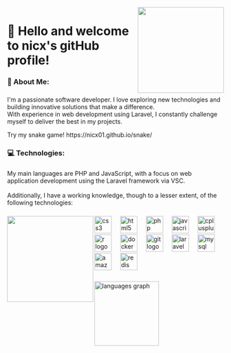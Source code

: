 <img align="right" height="200" src="https://pbs.twimg.com/profile_images/1366828015179730945/u7UhZCZQ_200x200.jpg"  />

###

<h1 align="left">👋 Hello and welcome to nicx's gitHub profile!</h1>

###

<h3 align="left">🌟 About Me:</h3>

###

<p align="left">I'm a passionate software developer. I love exploring new technologies and building innovative solutions that make a difference.<br>With experience in web development using Laravel, I constantly challenge myself to deliver the best in my projects.</p>
<p align="left">Try my snake game!  https://nicx01.github.io/snake/</p>

###

<h3 align="left">💻 Technologies:</h3>

###

<p align="left">My main languages are PHP and JavaScript, with a focus on web application development using the Laravel framework via VSC.<br><br>Additionally, I have a working knowledge, though to a lesser extent, of the following technologies:</p>

###

<img align="left" height="200" src="https://media.tenor.com/y2JXkY1pXkwAAAAM/cat-computer.gif"  />

###

<div align="left">
  <img src="https://cdn.simpleicons.org/css3/1572B6" height="40" alt="css3 logo"  />
  <img width="12" />
  <img src="https://cdn.simpleicons.org/html5/E34F26" height="40" alt="html5 logo"  />
  <img width="12" />
  <img src="https://cdn.simpleicons.org/php/777BB4" height="40" alt="php logo"  />
  <img width="12" />
  <img src="https://cdn.simpleicons.org/javascript/F7DF1E" height="40" alt="javascript logo"  />
  <img width="12" />
  <img src="https://cdn.simpleicons.org/c++/00599C" height="40" alt="cplusplus logo"  />
  <img width="12" />
  <img src="https://cdn.simpleicons.org/r/276DC3" height="40" alt="r logo"  />
  <img width="12" />
  <img src="https://cdn.simpleicons.org/docker/2496ED" height="40" alt="docker logo"  />
  <img width="12" />
  <img src="https://cdn.simpleicons.org/git/F05032" height="40" alt="git logo"  />
  <img width="12" />
  <img src="https://cdn.simpleicons.org/laravel/FF2D20" height="40" alt="laravel logo"  />
  <img width="12" />
  <img src="https://cdn.simpleicons.org/mysql/4479A1" height="40" alt="mysql logo"  />
  <img width="12" />
  <img src="https://cdn.simpleicons.org/amazondynamodb/4053D6" height="40" alt="amazondynamodb logo"  />
  <img width="12" />
  <img src="https://cdn.simpleicons.org/redis/DC382D" height="40" alt="redis logo"  />
  <img width="12" />
</div>

###

<div align="left">
  <img src="https://github-readme-stats.vercel.app/api/top-langs?username=nicx01&locale=en&hide_title=false&layout=compact&card_width=320&langs_count=6&theme=dark&hide_border=true&order=2&custom_title=Languages%20used%20in%20gitHub" height="150" alt="languages graph"  />
</div>

###
